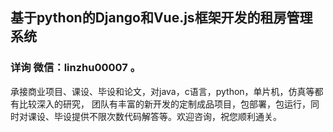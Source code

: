## 基于python的Django和Vue.js框架开发的租房管理系统


### 详询 微信：linzhu00007 。 


承接商业项目、课设、毕设和论文，对java，c语言，python，单片机，仿真等都有比较深入的研究，
团队有丰富的新开发的定制成品项目，包部署，包运行，同时对课设、毕设提供不限次数代码解答等。欢迎咨询，祝您顺利通关。
